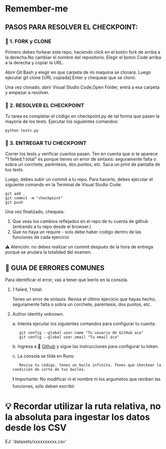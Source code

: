 # Remember-me

## PASOS PARA RESOLVER EL CHECKPOINT:

### 📌 1. FORK y CLONE

Primero debes forkear este repo, haciendo click en el botón fork de arriba a la derecha.No cambiar el nombre del repositorio.
Elegir el boton Code arriba a la derecha y copiar la URL.

Abrir Git Bash y elegir en que carpeta de mi maquina se clonará. Luego ejecutar git clone [URL copiada].Enter y chequear que se clonó.

Una vez clonado, abrir Visual Studio Code,Open Folder, entrá a esa carpeta y empezar a resolver.

### 📌 2. RESOLVER EL CHECKPOINT

Tu tarea es completar el código en checkpoint.py de tal forma que pasen la mayoría de los tests. 
Ejecutar los siguientes comandos:

    python tests.py

### 📌 3. ENTREGAR TU CHECKPOINT

Correr los tests y verificar cuantos pasan. Ten en cuenta que si te aparece "1 failed;1 total" es porque tienes un error de sintaxis: seguramente falta o sobra un corchete, paréntesis, dos puntos, etc. Saca un print de pantalla de tus tests. 

Luego, debes subir un commit a tu repo. Para hacerlo, debes ejecutar el siguiente comando en la Terminal de Visual Studio Code:

    git add .
    git commit -m "checkpoint"
    git push 

Una vez finalizado, chequea:

1. Que veas los cambios reflejados en el repo de tu cuenta de github (entrando a tu repo desde el browser.)
2. Que no haya un require - solo debe haber codigo dentro de las funciones de cada ejercicio

⚠️ Atención: no debes realizar un commit después de la hora de entrega porque se anulara la totalidad del examen.

## 🔎 GUIA DE ERRORES COMUNES

Para identificar el error, vas a tener que leerlo en la consola.

1. 1 failed, 1 total:

    Tenes un error de sintaxis. Revisa el último ejercicio que hayas hecho, seguramente falta o sobra un corchete, paréntesis, dos puntos, etc.
    
2. Author identity unknown.

    a. Intenta ejecutar los siguientes comandos para configurar tu cuenta:

          git config --global user.name "Tu usuario de GitHub aca"
          git config --global user.email "Tu email aca"
          
     b. Ingresa a 🔗 [Github](https://docs.github.com/es/authentication/keeping-your-account-and-data-secure/creating-a-personal-access-token) y sigue las instrucciones para configurar tu token.
     
     c. La consola se tilda en Runs:

          Revisa tu código, tenes un bucle infinito. Tenes que checkear la condición de corte de tus bucles.
          
    ❗️ Importante: No modificar ni el nombre ni los argumetos que reciben las funciones, sólo deben escribir

# 💡 Recordar utilizar la ruta relativa, no la absoluta para ingestar los datos desde los CSV

EJ: 'datasets/xxxxxxxxxx.csv'
